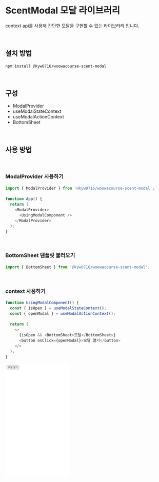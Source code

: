 # ScentModal 모달 라이브러리

context api를 사용해 간단한 모달을 구현할 수 있는 라이브러리 입니다.

<br/>

## 설치 방법

```sh
npm install @kyw0716/woowacourse-scent-modal
```

<br/>

## 구성

- ModalProvider
- useModalStateContext
- useModalActionContext
- BottomSheet

<br/>

## 사용 방법

<br/>

### ModalProvider 사용하기

```js
import { ModalProvider } from '@kyw0716/woowacourse-scent-modal';

function App() {
  return (
    <ModalProvider>
      <UsingModalComponent />
    </ModalProvider>
  );
}
```

<br/>

### BottomSheet 템플릿 불러오기

```js
import { BottomSheet } from '@kyw0716/woowacourse-scent-modal';
```

<br/>

### context 사용하기

```js
function UsingModalComponent() {
  const { isOpen } = useModalStateContext();
  const { openModal } = useModalActionContext();

  return (
    <>
      {isOpen && <BottomSheet>모달</BottomSheet>}
      <button onClick={openModal}>모달 열기</button>
    </>
  );
}
```

<img src="./modal-example.gif" style="width: 200px;"/>

<br/>
